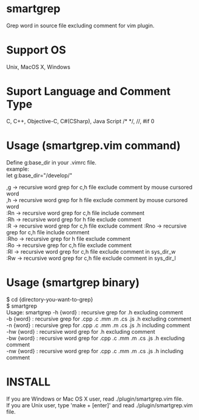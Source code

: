 smartgrep
=======
Grep word in source file excluding comment for vim plugin.

Support OS
=======
Unix, MacOS X, Windows

Suport Language and Comment Type
=======
C, C++, Objective-C, C#(CSharp), Java Script   /* */, //, #if 0

Usage (smartgrep.vim command)
=======
Define g:base_dir in your .vimrc file.  
	example:  
		let g:base_dir="/develop/"  
  
,g   -> recursive word grep for c,h file exclude comment by mouse cursored word  
,h   -> recursive word grep for h file exclude comment by mouse cursored word  
:Rn  -> recursive word grep for c,h file include comment  
:Rh  -> recursive word grep for h file exclude comment  
:R   -> recursive word grep for c,h file exclude comment
:Rno -> recursive grep for c,h file include comment  
:Rho -> recursive grep for h file exclude comment  
:Ro  -> recursive grep for c,h file exclude comment  
:Rl  -> recursive word grep for c,h file exclude comment in sys_dir_w  
:Rw  -> recursive word grep for c,h file exclude comment in sys_dir_l  

Usage (smartgrep binary)
=======
$ cd {directory-you-want-to-grep}  
$ smartgrep  
Usage: smartgrep -h {word}  : recursive      grep for .h                        excluding comment  
                 -b {word}  : recursive      grep for .cpp .c .mm .m .cs .js .h excluding comment  
                 -n {word}  : recursive      grep for .cpp .c .mm .m .cs .js .h including comment  
                 -hw {word} : recursive word grep for .h                        excluding comment  
                 -bw {word} : recursive word grep for .cpp .c .mm .m .cs .js .h excluding comment  
                 -nw {word} : recursive word grep for .cpp .c .mm .m .cs .js .h including comment  

INSTALL
=======
If you are Windows or Mac OS X user, read ./plugin/smartgrep.vim file.  
If you are Unix user, type 'make + [enter]' and read ./plugin/smartgrep.vim file.  

